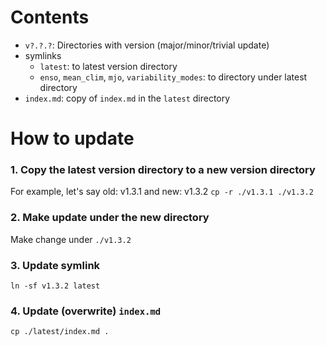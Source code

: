 # Contents

- `v?.?.?`: Directories with version (major/minor/trivial update)
- symlinks 
  - `latest`: to latest version directory
  - `enso`, `mean_clim`, `mjo`, `variability_modes`: to directory under latest directory
- `index.md`: copy of `index.md` in the `latest` directory

# How to update

### 1. Copy the latest version directory to a new version directory
For example, let's say old: v1.3.1 and new: v1.3.2
```cp -r ./v1.3.1 ./v1.3.2```

### 2. Make update under the new directory
Make change under `./v1.3.2`

### 3. Update symlink
```ln -sf v1.3.2 latest```

### 4. Update (overwrite) `index.md`
```cp ./latest/index.md .```
